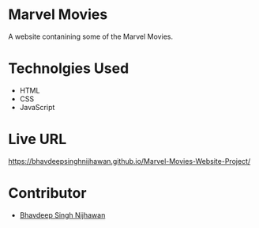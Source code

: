# Marvel Movies

A website contanining some of the Marvel Movies.

# Technolgies Used

- HTML
- CSS
- JavaScript

# Live URL

https://bhavdeepsinghnijhawan.github.io/Marvel-Movies-Website-Project/

# Contributor

- [Bhavdeep Singh Nijhawan](https://www.linkedin.com/in/bhavdeep-singh-nijhawan-739634280)
